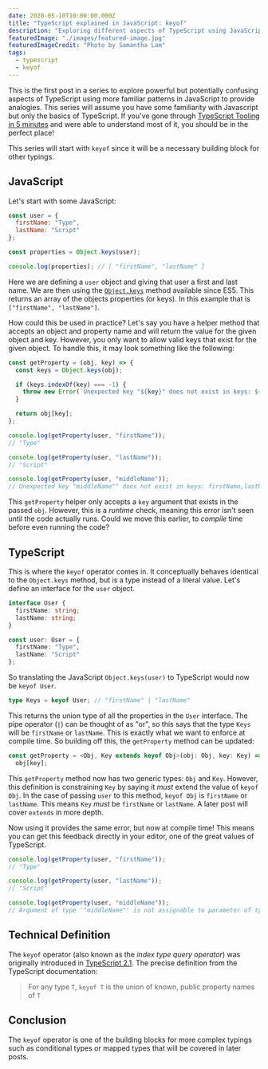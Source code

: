 ```yaml
---
date: 2020-05-10T10:00:00.000Z
title: "TypeScript explained in JavaScript: keyof"
description: "Exploring different aspects of TypeScript using JavaScript."
featuredImage: "./images/featured-image.jpg"
featuredImageCredit: "Photo by Samantha Lam"
tags:
  - typescript
  - keyof
---
```


This is the first post in a series to explore powerful but potentially confusing
aspects of TypeScript using more familiar patterns in JavaScript to provide
analogies. This series will assume you have some familiarity with Javascript but
only the basics of TypeScript. If you've gone through
[TypeScript Tooling in 5 minutes](https://www.typescriptlang.org/docs/handbook/typescript-tooling-in-5-minutes.html)
and were able to understand most of it, you should be in the perfect place!

This series will start with `keyof` since it will be a necessary building block
for other typings.

## JavaScript

Let's start with some JavaScript:

```javascript
const user = {
  firstName: "Type",
  lastName: "Script"
};

const properties = Object.keys(user);

console.log(properties); // [ "firstName", "lastName" ]
```

Here we are defining a `user` object and giving that user a first and last
name. We are then using the
[`Object.keys`](https://developer.mozilla.org/en-US/docs/Web/JavaScript/Reference/Global_Objects/Object/keys)
method available since ES5. This returns an array of the objects properties (or keys).
In this example that is `["firstName", "lastName"]`.

How could this be used in practice? Let's say you have a helper method that
accepts an object and property name and will return the value for the given
object and key. However, you only want to allow valid keys that exist for
the given object. To handle this, it may look something like the following:

```javascript
const getProperty = (obj, key) => {
  const keys = Object.keys(obj);

  if (keys.indexOf(key) === -1) {
    throw new Error(`Unexpected key "${key}" does not exist in keys: ${keys}`);
  }

  return obj[key];
};

console.log(getProperty(user, "firstName"));
// "Type"

console.log(getProperty(user, "lastName"));
// "Script"

console.log(getProperty(user, "middleName"));
// Unexpected key "middleName"" does not exist in keys: firstName,lastName
```

This `getProperty` helper only accepts a `key` argument that exists in the passed
`obj`. However, this is a _runtime_ check, meaning this error isn't seen until
the code actually runs. Could we move this earlier, to _compile_ time before
even running the code?

## TypeScript

This is where the `keyof` operator comes in. It conceptually behaves identical
to the `Object.keys` method, but is a type instead of a literal value. Let's
define an interface for the `user` object.

```typescript
interface User {
  firstName: string;
  lastName: string;
}

const user: User = {
  firstName: "Type",
  lastName: "Script"
};
```

So translating the JavaScript `Object.keys(user)` to TypeScript would now be
`keyof User`.

```typescript
type Keys = keyof User; // "firstName" | "lastName"
```

This returns the union type of all the properties in the `User` interface.
The pipe operator (`|`) can be thought of as "or", so this says that the type
`Keys` will be `firstName` or `lastName`. This is exactly what we want to enforce
at compile time. So building off this, the `getProperty` method can be updated:

```typescript
const getProperty = <Obj, Key extends keyof Obj>(obj: Obj, key: Key) =>
  obj[key];
```

This `getProperty` method now has two generic types: `Obj` and `Key`. However,
this definition is constraining `Key` by saying it _must_ extend the value
of `keyof Obj`. In the case of passing `user` to this method, `keyof Obj` is
`firstName` or `lastName`. This means `Key` _must_ be `firstName` or `lastName`.
A later post will cover `extends` in more depth.

Now using it provides the same error, but now at compile time! This means you
can get this feedback directly in your editor, one of the great values of TypeScript.

```typescript
console.log(getProperty(user, "firstName"));
// "Type"

console.log(getProperty(user, "lastName"));
// "Script"

console.log(getProperty(user, "middleName"));
// Argument of type '"middleName"' is not assignable to parameter of type '"firstName" | "lastName"'
```

## Technical Definition

The `keyof` operator (also known as the _index type query operator_) was originally introduced in
[TypeScript 2.1](https://www.typescriptlang.org/docs/handbook/release-notes/typescript-2-1.html).
The precise definition from the TypeScript documentation:

> For any type `T`, `keyof T` is the union of known, public property names of `T`

## Conclusion

The `keyof` operator is one of the building blocks for more complex typings
such as conditional types or mapped types that will be covered in later posts.
